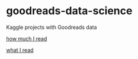 # goodreads-data-science
Kaggle projects with Goodreads data

[how much I read](https://www.kaggle.com/ruthrootz/how-much-i-read)

[what I read](https://www.kaggle.com/ruthrootz/what-i-read)
